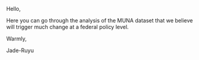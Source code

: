 Hello,

Here you can go through the analysis of the MUNA dataset that we believe will trigger much change at a federal policy level. 

Warmly,

Jade-Ruyu
